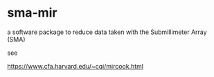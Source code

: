 # sma-mir
a software package to reduce data taken with the Submillimeter Array (SMA)

see

https://www.cfa.harvard.edu/~cqi/mircook.html


